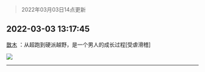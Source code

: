 > 2022年03月03日14点更新
<link rel="stylesheet" href="https://cdn.jsdelivr.net/gh/taotie6/sampleJSON@main/css/photo_show.css">
<meta name="referrer" content="no-referrer" />


 ## 2022-03-03 13:17:45 

 [㪚木](https://www.coolapk.com/feed/33960752?shareKey=N2ZmMWE4MWQ1ZGIzNjIyMDU5ZmQ~) ：从超跑到硬派越野，是一个男人的成长过程[受虐滑稽] 

<div class="album">
<img class="img-item" src="http://image.coolapk.com/feed/2022/0303/13/1081091_ce00566d_4664_2226_83@1176x2176.jpeg" />
</div>

 ------- 

